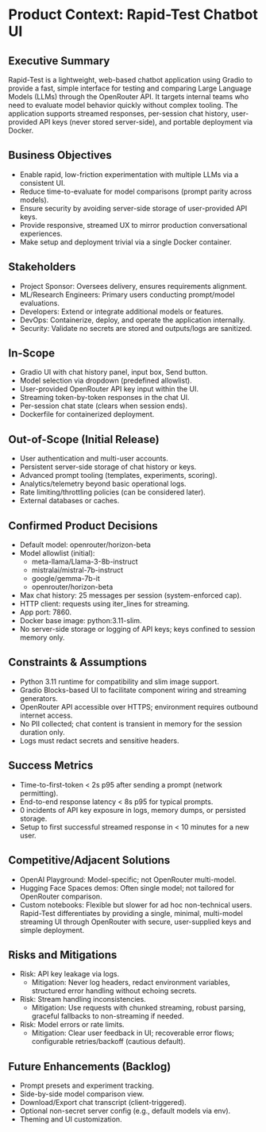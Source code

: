 # Product Context: Rapid-Test Chatbot UI

## Executive Summary
Rapid-Test is a lightweight, web-based chatbot application using Gradio to provide a fast, simple interface for testing and comparing Large Language Models (LLMs) through the OpenRouter API. It targets internal teams who need to evaluate model behavior quickly without complex tooling. The application supports streamed responses, per-session chat history, user-provided API keys (never stored server-side), and portable deployment via Docker.

## Business Objectives
- Enable rapid, low-friction experimentation with multiple LLMs via a consistent UI.
- Reduce time-to-evaluate for model comparisons (prompt parity across models).
- Ensure security by avoiding server-side storage of user-provided API keys.
- Provide responsive, streamed UX to mirror production conversational experiences.
- Make setup and deployment trivial via a single Docker container.

## Stakeholders
- Project Sponsor: Oversees delivery, ensures requirements alignment.
- ML/Research Engineers: Primary users conducting prompt/model evaluations.
- Developers: Extend or integrate additional models or features.
- DevOps: Containerize, deploy, and operate the application internally.
- Security: Validate no secrets are stored and outputs/logs are sanitized.

## In-Scope
- Gradio UI with chat history panel, input box, Send button.
- Model selection via dropdown (predefined allowlist).
- User-provided OpenRouter API key input within the UI.
- Streaming token-by-token responses in the chat UI.
- Per-session chat state (clears when session ends).
- Dockerfile for containerized deployment.

## Out-of-Scope (Initial Release)
- User authentication and multi-user accounts.
- Persistent server-side storage of chat history or keys.
- Advanced prompt tooling (templates, experiments, scoring).
- Analytics/telemetry beyond basic operational logs.
- Rate limiting/throttling policies (can be considered later).
- External databases or caches.

## Confirmed Product Decisions
- Default model: openrouter/horizon-beta
- Model allowlist (initial): 
  - meta-llama/Llama-3-8b-instruct
  - mistralai/mistral-7b-instruct
  - google/gemma-7b-it
  - openrouter/horizon-beta
- Max chat history: 25 messages per session (system-enforced cap).
- HTTP client: requests using iter_lines for streaming.
- App port: 7860.
- Docker base image: python:3.11-slim.
- No server-side storage or logging of API keys; keys confined to session memory only.

## Constraints & Assumptions
- Python 3.11 runtime for compatibility and slim image support.
- Gradio Blocks-based UI to facilitate component wiring and streaming generators.
- OpenRouter API accessible over HTTPS; environment requires outbound internet access.
- No PII collected; chat content is transient in memory for the session duration only.
- Logs must redact secrets and sensitive headers.

## Success Metrics
- Time-to-first-token < 2s p95 after sending a prompt (network permitting).
- End-to-end response latency < 8s p95 for typical prompts.
- 0 incidents of API key exposure in logs, memory dumps, or persisted storage.
- Setup to first successful streamed response in < 10 minutes for a new user.

## Competitive/Adjacent Solutions
- OpenAI Playground: Model-specific; not OpenRouter multi-model.
- Hugging Face Spaces demos: Often single model; not tailored for OpenRouter comparison.
- Custom notebooks: Flexible but slower for ad hoc non-technical users.
Rapid-Test differentiates by providing a single, minimal, multi-model streaming UI through OpenRouter with secure, user-supplied keys and simple deployment.

## Risks and Mitigations
- Risk: API key leakage via logs.
  - Mitigation: Never log headers, redact environment variables, structured error handling without echoing secrets.
- Risk: Stream handling inconsistencies.
  - Mitigation: Use requests with chunked streaming, robust parsing, graceful fallbacks to non-streaming if needed.
- Risk: Model errors or rate limits.
  - Mitigation: Clear user feedback in UI; recoverable error flows; configurable retries/backoff (cautious default).

## Future Enhancements (Backlog)
- Prompt presets and experiment tracking.
- Side-by-side model comparison view.
- Download/Export chat transcript (client-triggered).
- Optional non-secret server config (e.g., default models via env).
- Theming and UI customization.